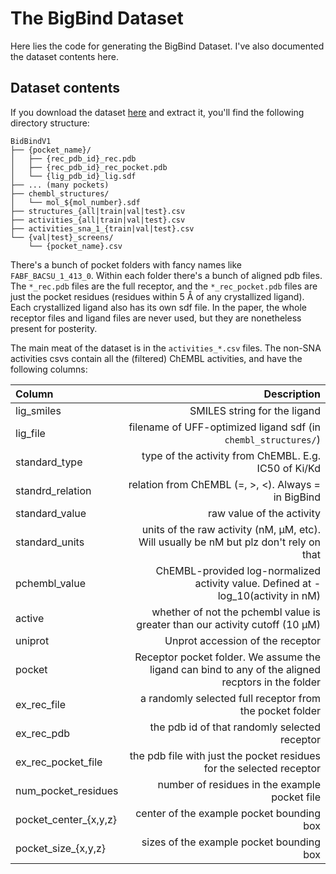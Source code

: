 # The BigBind Dataset

Here lies the code for generating the BigBind Dataset. I've also documented the dataset contents here.

## Dataset contents

If you download the dataset [here](https://drive.google.com/file/d/15D6kQZM0FQ2pgpMGJK-5P9T12ZRjBjXS/view?usp=sharing) and extract it, you'll find the following directory structure:

```
BidBindV1
├── {pocket_name}/
│   ├── {rec_pdb_id}_rec.pdb
│   ├── {rec_pdb_id}_rec_pocket.pdb
│   └── {lig_pdb_id}_lig.sdf
├── ... (many pockets)
├── chembl_structures/
│   └── mol_${mol_number}.sdf
├── structures_{all|train|val|test}.csv
├── activities_{all|train|val|test}.csv
├── activities_sna_1_{train|val|test}.csv
└── {val|test}_screens/
    └── {pocket_name}.csv
```

There's a bunch of pocket folders with fancy names like `FABF_BACSU_1_413_0`. Within each folder there's a bunch of aligned pdb files. The `*_rec.pdb` files are the full receptor, and the `*_rec_pocket.pdb` files are just the pocket residues (residues within 5 Å of any crystallized ligand). Each crystallized ligand also has its own sdf file. In the paper, the whole receptor files and ligand files are never used, but they are nonetheless present for posterity.

The main meat of the dataset is in the `activities_*.csv` files. The non-SNA activities csvs contain all the (filtered) ChEMBL activities, and have the following columns:

| Column           | Description                                                    |
| :---             |    ----:                                                       |
| lig_smiles       | SMILES string for the ligand                                   |
| lig_file         | filename of UFF-optimized ligand sdf (in `chembl_structures/`) |
| standard_type    | type of the activity from ChEMBL. E.g. IC50 of Ki/Kd           |
| standrd_relation | relation from ChEMBL (=, >, <). Always = in BigBind            |
| standard_value   | raw value of the activity                                      |
| standard_units   | units of the raw activity (nM, μM, etc). Will usually be nM but plz don't rely on that |
| pchembl_value    | ChEMBL-provided log-normalized activity value. Defined at -log_10(activity in nM) |
| active           | whether of not the pchembl value is greater than our activity cutoff (10 μM) |
| uniprot          | Unprot accession of the receptor |
| pocket           | Receptor pocket folder. We assume the ligand can bind to any of the aligned recptors in the folder |
| ex_rec_file      | a randomly selected full receptor from the pocket folder |
| ex_rec_pdb       | the pdb id of that randomly selected receptor |
| ex_rec_pocket_file | the pdb file with just the pocket residues for the selected receptor |
| num_pocket_residues | number of residues in the example pocket file |
| pocket_center_{x,y,z} | center of the example pocket bounding box |
| pocket_size_{x,y,z}   | sizes of the example pocket bounding box |
